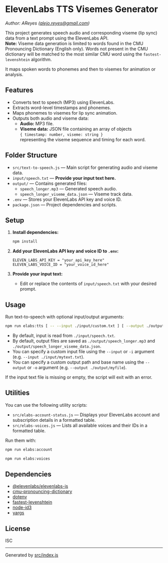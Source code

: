 # ElevenLabs TTS Visemes Generator

_Author: AReyes (<alejo.reyes@gmail.com>)_

This project generates speech audio and corresponding viseme (lip sync) data from a text prompt using the ElevenLabs API.  
**Note:** Viseme data generation is limited to words found in the CMU Pronouncing Dictionary (English only). Words not present in the CMU dictionary will be matched to the most similar CMU word using the `fastest-levenshtein` algorithm.

It maps spoken words to phonemes and then to visemes for animation or analysis.

## Features

- Converts text to speech (MP3) using ElevenLabs.
- Extracts word-level timestamps and phonemes.
- Maps phonemes to visemes for lip sync animation.
- Outputs both audio and viseme data:
  - **Audio:** MP3 file.
  - **Viseme data:** JSON file containing an array of objects  
    `{ timestamp: number, viseme: string }`  
    representing the viseme sequence and timing for each word.

## Folder Structure

- `src/text-to-speech.js` — Main script for generating audio and viseme data.
- `input/speech.txt` — **Provide your input text here.**
- `output/` — Contains generated files:
  - `speech_longer.mp3` — Generated speech audio.
  - `speech_longer_viseme_data.json` — Viseme track data.
- `.env` — Stores your ElevenLabs API key and voice ID.
- `package.json` — Project dependencies and scripts.

## Setup

1. **Install dependencies:**
   ```sh
   npm install
   ```

2. **Add your ElevenLabs API key and voice ID to `.env`:**
   ```
   ELEVEN_LABS_API_KEY = "your_api_key_here"
   ELEVEN_LABS_VOICE_ID = "your_voice_id_here"
   ```

3. **Provide your input text:**
   - Edit or replace the contents of `input/speech.txt` with your desired prompt.

## Usage

Run text-to-speech with optional input/output arguments:
```sh
npm run elabs:tts [ -- --input ./input/custom.txt ] [ --output ./output/custom_name ]
```

- By default, input is read from `./input/speech.txt`.
- By default, output files are saved as `./output/speech_longer.mp3` and `./output/speech_longer_viseme_data.json`.
- You can specify a custom input file using the `--input` or `-i` argument (e.g. `--input ./input/mytext.txt`).
- You can specify a custom output path and base name using the `--output` or `-o` argument (e.g. `--output ./output/myfile`).

If the input text file is missing or empty, the script will exit with an error.

## Utilities

You can use the following utility scripts:

- `src/elabs-account-status.js` — Displays your ElevenLabs account and subscription details in a formatted table.
- `src/elabs-voices.js` — Lists all available voices and their IDs in a formatted table.

Run them with:

```sh
npm run elabs:account
```

```sh
npm run elabs:voices
```

## Dependencies

- [@elevenlabs/elevenlabs-js](https://www.npmjs.com/package/@elevenlabs/elevenlabs-js)
- [cmu-pronouncing-dictionary](https://www.npmjs.com/package/cmu-pronouncing-dictionary)
- [dotenv](https://www.npmjs.com/package/dotenv)
- [fastest-levenshtein](https://www.npmjs.com/package/fastest-levenshtein)
- [node-id3](https://www.npmjs.com/package/node-id3)
- [yargs](https://www.npmjs.com/package/yargs)

## License

ISC

---

Generated by [src/index.js](src/index.js)